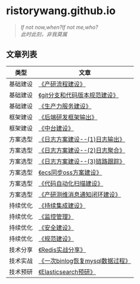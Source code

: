 # ristorywang.github.io

> *If not now,when?If not me,who?*  
> *此时此刻，非我莫属*

## 文章列表

| 类型 | 文章 |
| --- | --- |
| 基础建设 | [《产研流程建设》](20190604_cycw.md) |
| 基础建设 | [《git分支和代码版本规范建设》](20181113_git.md)  |
| 基础建设 | [《生产力服务建设》](20181101_productivity.md) |
| 框架建设 | [《后端研发框架输出》](20190604_cycw.md) |
| 框架建设 | [《中台建设》](20190604_cycw.md) |
| 方案选型 | [《日志方案建设--(1)日志输出》](20181027_log4j2_1.md) |
| 方案选型 | [《日志方案建设--(2)日志聚合》](20181027_log4j2_2.md) |
| 方案选型 | [《日志方案建设--(3)链路跟踪》](20181027_log4j2_3.md) |
| 方案选型 | [《ecs同步oss方案建设》](20180612_ecs2oss.md) |
| 方案选型 | [《代码自动化扫描建设》](20190604_sonarqube.md) |
| 方案选型 | [《产研测维消息通知闭环建设》](20190604_webhooks.md) |
| 持续优化 | [《持续集成建设》](20190604_src.md) |
| 持续优化 | [《监控管理》](20190604_src.md) |
| 持续优化 | [《安全建设》](20190604_src.md) |
| 持续优化 | [《规范建设》](20190604_src.md) |
| 技术分享 | [《Redis实战分享》](20180525_redis.md) |
| 技术实战 | [《一次binlog恢复mysql数据过程》](20190102_binlog.md) |
| 技术预研 | [《Elasticsearch预研》](20190524_es.md) |
